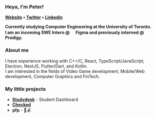 ### Heya, I'm Peter!
<p> 
  <b>
  <a href="https://peterdpong.github.io/">Website</a> •
  <a href="https://twitter.com/peterdpong">Twitter</a> •
  <a href="https://www.linkedin.com/in/soraphoj/">Linkedin</a>
  </b>
</p>

**Currently studying Computer Engineering at the University of Toronto.**  
**I am an incoming SWE Intern @  <img src="https://peterdpong.github.io/res/img/figmalogo.svg" width="16" height="16">Figma and previously interned @ Prodigy.**

### About me
I have experience working with C++/C, React, TypeScript/JavaScript, Electron, NextJS, Flutter/Dart, and Kotlin.  
I am interested in the fields of Video Game development, Mobile/Web development, Computer Graphics and FinTech.

### My little projects
* **[Studydesk](https://github.com/peterdpong/studydesk)** - Student Dashboard
* **[Checked](https://github.com/peterdpong/checked-android)**
* **pfp** - 🤫💰

